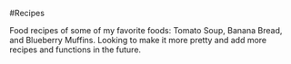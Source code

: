 #Recipes

Food recipes of some of my favorite foods: Tomato Soup, Banana Bread, and Blueberry Muffins.
Looking to make it more pretty and add more recipes and functions in the future.